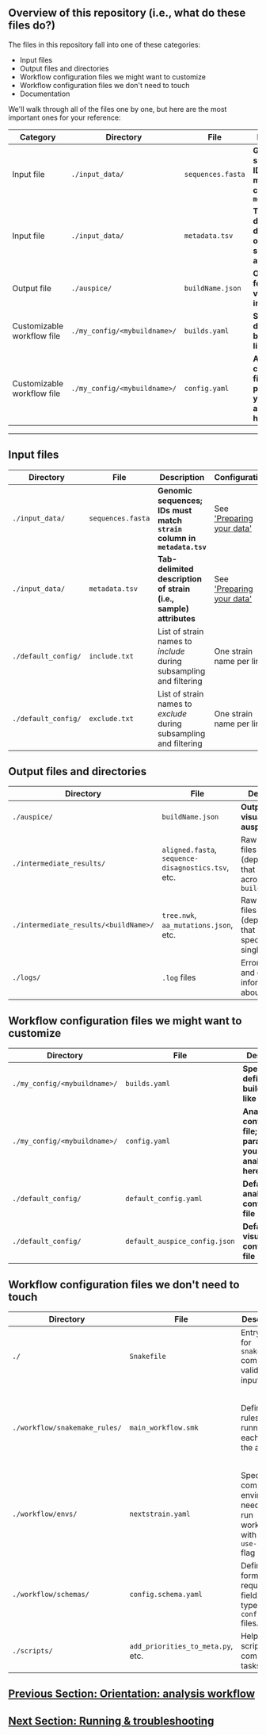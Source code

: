 
## Overview of this repository (i.e., what do these files do?)

The files in this repository fall into one of these categories:  
* Input files  
* Output files and directories  
* Workflow configuration files we might want to customize  
* Workflow configuration files we don't need to touch  
* Documentation  

We'll walk through all of the files one by one, but here are the most important ones for your reference:  

|Category| Directory | File | Description | Configuration|  
|-----|-----|-----|------|-----|
|Input file|`./input_data/`|`sequences.fasta`|**Genomic sequences; IDs must match `strain` column in `metadata.tsv`**| See ['Preparing your data'](data-prep.md)
|Input file|`./input_data/`|`metadata.tsv`|**Tab-delimited description of strain (i.e., sample) attributes**|See ['Preparing your data'](data-prep.md)|
|Output file|`./auspice/`|`buildName.json`|**Output file for visualization in auspice**||
|Customizable workflow file|`./my_config/<mybuildname>/`|`builds.yaml`|**Specify and define all the builds you'd like to run**|See our [customization guide](customizing-analysis.md)|
|Customizable workflow file|`./my_config/<mybuildname>/`|`config.yaml`|**Analysis configuration file; parameterize your analyses here**|See our [customization guide](customizing-analysis.md)|


-----


## Input files  

| Directory | File | Description | Configuration|  
|-----|-----|-----|------|
|`./input_data/`|`sequences.fasta`|**Genomic sequences; IDs must match `strain` column in `metadata.tsv`**| See ['Preparing your data'](data-prep.md)
|`./input_data/`|`metadata.tsv`|**Tab-delimited description of strain (i.e., sample) attributes**|See ['Preparing your data'](data-prep.md)|
|`./default_config/`|`include.txt`| List of strain names to _include_ during subsampling and filtering | One strain name per line|  
|`./default_config/`|`exclude.txt`|List of strain names to _exclude_ during subsampling and filtering|One strain name per line|


## Output files and directories  

| Directory | File | Description |
|-----|-----|-----|
|`./auspice/`|`buildName.json`|**Output file for visualization in auspice**|
|`./intermediate_results/`|`aligned.fasta`, `sequence-disagnostics.tsv`, etc.|Raw results files (dependencies) that are shared across all `builds`|
|`./intermediate_results/<buildName>/`|`tree.nwk`, `aa_mutations.json`, etc.|Raw results files (dependencies) that are specific to a single `build`|
|`./logs/`|`.log` files|Error messages and other information about the run|


## Workflow configuration files we might want to customize  

| Directory | File | Description | Configuration |
|-----|-----|-----|----|
|`./my_config/<mybuildname>/`|`builds.yaml`|**Specify and define all the builds you'd like to run**|See our [customization guide](customizing-analysis.md)|
|`./my_config/<mybuildname>/`|`config.yaml`|**Analysis configuration file; parameterize your analyses here**|See our [customization guide](customizing-analysis.md)|
|`./default_config/`|`default_config.yaml`|**Default analysis configuration file**|Override in `./my_config/.../config.yaml`|
|`./default_config/`|`default_auspice_config.json`|**Default visualization configuration file**|Override in `./my_config/.../auspice_config.yaml`|


## Workflow configuration files we don't need to touch  

| Directory | File | Description | Configuration|
|-----|-----|-----|-----|
|`./`|`Snakefile`|Entry point for `snakemake` commands; validates input.|No modification needed|
|`./workflow/snakemake_rules/`|`main_workflow.smk`|Defines rules for running each step in the analysis|Modify your `config` file, rather than hardcode changes into the snakemake file itself|
|`./workflow/envs/`|`nextstrain.yaml`|Specifies computing environment needed to run workflow with the `--use-conda` flag|No modification needed|
|`./workflow/schemas/`|`config.schema.yaml`|Defines format (e.g., required fields and types) for  `config.yaml` files.|Useful reference, but no modification needed.|
|`./scripts/`| `add_priorities_to_meta.py`, etc.| Helper scripts for common tasks | No modification needed |

## [Previous Section: Orientation: analysis workflow](orientation-workflow.md)
## [Next Section: Running & troubleshooting](running.md)
